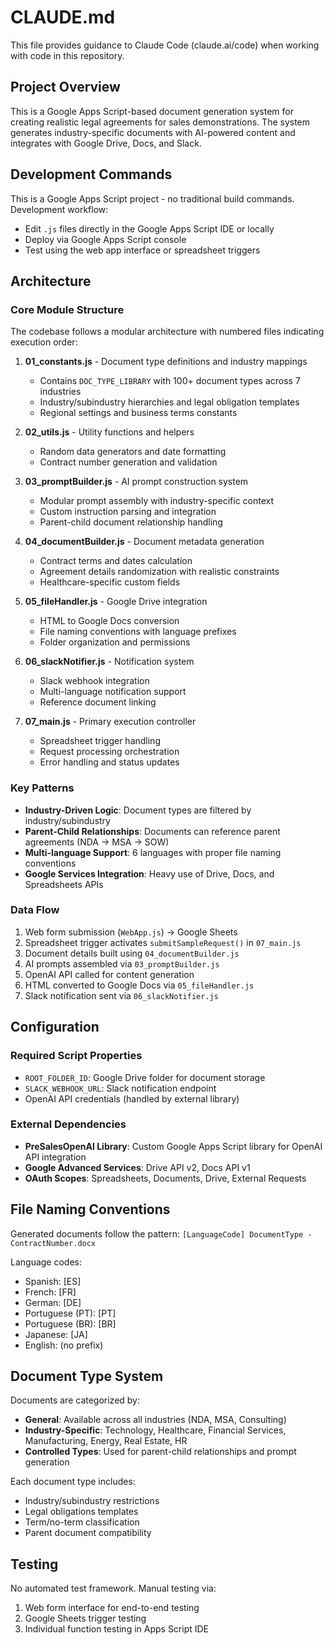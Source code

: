 # CLAUDE.md

This file provides guidance to Claude Code (claude.ai/code) when working with code in this repository.

## Project Overview

This is a Google Apps Script-based document generation system for creating realistic legal agreements for sales demonstrations. The system generates industry-specific documents with AI-powered content and integrates with Google Drive, Docs, and Slack.

## Development Commands

This is a Google Apps Script project - no traditional build commands. Development workflow:
- Edit `.js` files directly in the Google Apps Script IDE or locally
- Deploy via Google Apps Script console
- Test using the web app interface or spreadsheet triggers

## Architecture

### Core Module Structure

The codebase follows a modular architecture with numbered files indicating execution order:

1. **01_constants.js** - Document type definitions and industry mappings
   - Contains `DOC_TYPE_LIBRARY` with 100+ document types across 7 industries
   - Industry/subindustry hierarchies and legal obligation templates
   - Regional settings and business terms constants

2. **02_utils.js** - Utility functions and helpers
   - Random data generators and date formatting
   - Contract number generation and validation

3. **03_promptBuilder.js** - AI prompt construction system
   - Modular prompt assembly with industry-specific context
   - Custom instruction parsing and integration
   - Parent-child document relationship handling

4. **04_documentBuilder.js** - Document metadata generation
   - Contract terms and dates calculation
   - Agreement details randomization with realistic constraints
   - Healthcare-specific custom fields

5. **05_fileHandler.js** - Google Drive integration
   - HTML to Google Docs conversion
   - File naming conventions with language prefixes
   - Folder organization and permissions

6. **06_slackNotifier.js** - Notification system
   - Slack webhook integration
   - Multi-language notification support
   - Reference document linking

7. **07_main.js** - Primary execution controller
   - Spreadsheet trigger handling
   - Request processing orchestration
   - Error handling and status updates

### Key Patterns

- **Industry-Driven Logic**: Document types are filtered by industry/subindustry
- **Parent-Child Relationships**: Documents can reference parent agreements (NDA → MSA → SOW)
- **Multi-language Support**: 6 languages with proper file naming conventions
- **Google Services Integration**: Heavy use of Drive, Docs, and Spreadsheets APIs

### Data Flow

1. Web form submission (`WebApp.js`) → Google Sheets
2. Spreadsheet trigger activates `submitSampleRequest()` in `07_main.js`
3. Document details built using `04_documentBuilder.js`
4. AI prompts assembled via `03_promptBuilder.js`
5. OpenAI API called for content generation
6. HTML converted to Google Docs via `05_fileHandler.js`
7. Slack notification sent via `06_slackNotifier.js`

## Configuration

### Required Script Properties
- `ROOT_FOLDER_ID`: Google Drive folder for document storage
- `SLACK_WEBHOOK_URL`: Slack notification endpoint
- OpenAI API credentials (handled by external library)

### External Dependencies
- **PreSalesOpenAI Library**: Custom Google Apps Script library for OpenAI API integration
- **Google Advanced Services**: Drive API v2, Docs API v1
- **OAuth Scopes**: Spreadsheets, Documents, Drive, External Requests

## File Naming Conventions

Generated documents follow the pattern:
`[LanguageCode] DocumentType - ContractNumber.docx`

Language codes:
- Spanish: [ES]
- French: [FR] 
- German: [DE]
- Portuguese (PT): [PT]
- Portuguese (BR): [BR]
- Japanese: [JA]
- English: (no prefix)

## Document Type System

Documents are categorized by:
- **General**: Available across all industries (NDA, MSA, Consulting)
- **Industry-Specific**: Technology, Healthcare, Financial Services, Manufacturing, Energy, Real Estate, HR
- **Controlled Types**: Used for parent-child relationships and prompt generation

Each document type includes:
- Industry/subindustry restrictions
- Legal obligations templates
- Term/no-term classification
- Parent document compatibility

## Testing

No automated test framework. Manual testing via:
1. Web form interface for end-to-end testing
2. Google Sheets trigger testing
3. Individual function testing in Apps Script IDE